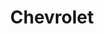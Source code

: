 ---
title: "Chevrolet"
url: /ciudad-autonoma-de-buenos-aires/chevrolet-avenida-la-plata/
shop: coche
---